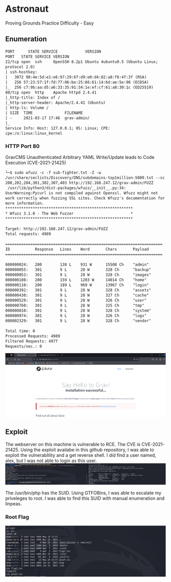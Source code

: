 # Astronaut
Proving Grounds Practice
Difficulty - Easy

## Enumeration
```
PORT      STATE SERVICE            VERSION
PORT   STATE SERVICE VERSION
22/tcp open  ssh     OpenSSH 8.2p1 Ubuntu 4ubuntu0.5 (Ubuntu Linux; protocol 2.0)
| ssh-hostkey: 
|   3072 98:4e:5d:e1:e6:97:29:6f:d9:e0:d4:82:a8:f6:4f:3f (RSA)
|   256 57:23:57:1f:fd:77:06:be:25:66:61:14:6d:ae:5e:98 (ECDSA)
|_  256 c7:9b:aa:d5:a6:33:35:91:34:1e:ef:cf:61:a8:30:1c (ED25519)
80/tcp open  http    Apache httpd 2.4.41
|_http-title: Index of /
|_http-server-header: Apache/2.4.41 (Ubuntu)
| http-ls: Volume /
| SIZE  TIME              FILENAME
| -     2021-03-17 17:46  grav-admin/
|_
Service Info: Host: 127.0.0.1; OS: Linux; CPE: cpe:/o:linux:linux_kernel

```

### HTTP Port 80
GravCMS Unauthenticated Arbitrary YAML Write/Update leads to Code Execution (CVE-2021-21425)

```                                                                                          
└─$ sudo wfuzz -c -f sub-fighter.txt -Z -w /usr/share/seclists/Discovery/DNS/subdomains-top1million-5000.txt --sc 200,202,204,301,302,307,403 http://192.168.247.12/grav-admin/FUZZ
 /usr/lib/python3/dist-packages/wfuzz/__init__.py:34: UserWarning:Pycurl is not compiled against Openssl. Wfuzz might not work correctly when fuzzing SSL sites. Check Wfuzz's documentation for more information.
********************************************************
* Wfuzz 3.1.0 - The Web Fuzzer                         *
********************************************************

Target: http://192.168.247.12/grav-admin/FUZZ
Total requests: 4989

=====================================================================
ID           Response   Lines    Word       Chars       Payload                         
=====================================================================

000000024:   200        138 L    931 W      15508 Ch    "admin"                         
000000055:   301        9 L      28 W       328 Ch      "backup"                        
000000053:   301        9 L      28 W       328 Ch      "images"                        
000000108:   200        159 L    1203 W     14014 Ch    "home"                          
000000110:   200        189 L    969 W      13967 Ch    "login"                         
000000392:   301        9 L      28 W       328 Ch      "assets"                        
000000430:   301        9 L      28 W       327 Ch      "cache"                         
000000529:   301        9 L      28 W       326 Ch      "user"                          
000000760:   301        9 L      28 W       325 Ch      "tmp"                           
000000810:   301        9 L      28 W       328 Ch      "system"                        
000000974:   301        9 L      28 W       326 Ch      "logs"                          
000002329:   301        9 L      28 W       328 Ch      "vendor"                        

Total time: 0
Processed Requests: 4989
Filtered Requests: 4977
Requests/sec.: 0
```

![Results!](screenshots/1.png)

## Exploit
The webserver on this machine is vulnerable to RCE. The CVE is CVE-2021-21425.
Using the exploit availabe in this github repository, I was able to exploit the vulnerablility and a get reverse shell. I did find a user named, alex, but I was not able to login as this user.
![Results!](screenshots/2.png)


The /usr/bin/php has the SUID. Using GTFOBins, I was able to escalate my priveleges to root. I was able to find this SUID with manual enumeration and linpeas.


### Root Flag
![Results!](screenshots/3.png)